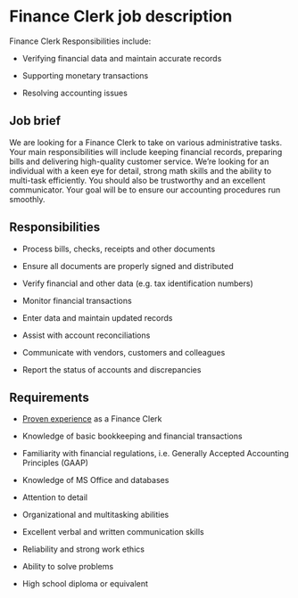 # Finance Clerk job description
Finance Clerk Responsibilities include:
* Verifying financial data and maintain accurate records

* Supporting monetary transactions

* Resolving accounting issues


## Job brief

We are looking for a Finance Clerk to take on various administrative tasks. Your main responsibilities will include keeping financial records, preparing bills and delivering high-quality customer service.
We’re looking for an individual with a keen eye for detail, strong math skills and the ability to multi-task efficiently. You should also be trustworthy and an excellent communicator.
Your goal will be to ensure our accounting procedures run smoothly.


## Responsibilities

* Process bills, checks, receipts and other documents

* Ensure all documents are properly signed and distributed

* Verify financial and other data (e.g. tax identification numbers)

* Monitor financial transactions

* Enter data and maintain updated records

* Assist with account reconciliations

* Communicate with vendors, customers and colleagues

* Report the status of accounts and discrepancies


## Requirements

* <a href="https://resources.workable.com/finance-clerk-interview-questions">Proven experience</a> as a Finance Clerk

* Knowledge of basic bookkeeping and financial transactions

* Familiarity with financial regulations, i.e. Generally Accepted Accounting Principles (GAAP)

* Knowledge of MS Office and databases

* Attention to detail

* Organizational and multitasking abilities

* Excellent verbal and written communication skills

* Reliability and strong work ethics

* Ability to solve problems

* High school diploma or equivalent
